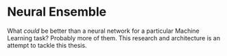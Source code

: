 # Neural Ensemble

What _could_ be better than a neural network for a particular Machine Learning task? Probably more of them. This research and architecture is an attempt to tackle this thesis.
